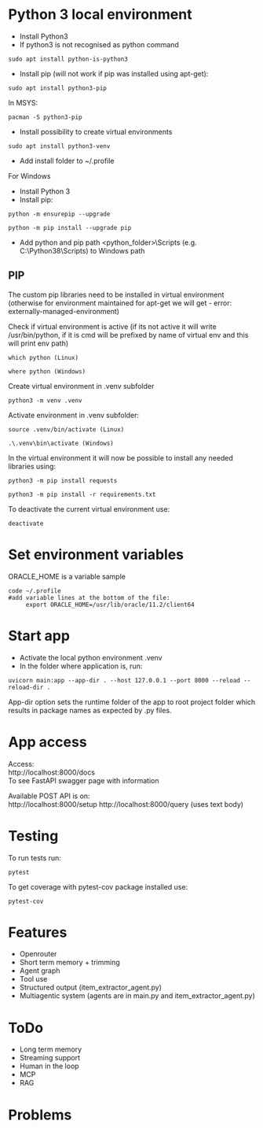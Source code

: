 # Python 3 local environment
* Install Python3
* If python3 is not recognised as python command
```
sudo apt install python-is-python3
```
* Install pip (will not work if pip was installed using apt-get):
```
sudo apt install python3-pip
```
In MSYS:
```
pacman -S python3-pip
```
* Install possibility to create virtual environments
```
sudo apt install python3-venv
```
* Add install folder to ~/.profile

For Windows
* Install Python 3
* Install pip:
```
python -m ensurepip --upgrade
```
```
python -m pip install --upgrade pip
```

* Add python and pip path <python_folder>\Scripts (e.g. C:\Python38\Scripts) to Windows path 

## PIP
The custom pip libraries need to be installed in virtual environment (otherwise for environment maintained for apt-get we will get - error: externally-managed-environment)

Check if virtual environment is active (if its not active it will write /usr/bin/python, if it is cmd will be prefixed by name of virtual env and this will print env path)
```
which python (Linux)
```
```
where python (Windows)
```
Create virtual environment in .venv subfolder
```
python3 -m venv .venv
```
Activate environment in .venv subfolder:
```
source .venv/bin/activate (Linux)
```
```
.\.venv\bin\activate (Windows)
```
In the virtual environment it will now be possible to install any needed libraries using:
```
python3 -m pip install requests
```
```
python3 -m pip install -r requirements.txt
```

To deactivate the current virtual environment use:
```  
deactivate
```
# Set environment variables
ORACLE_HOME is a variable sample
```
code ~/.profile
#add variable lines at the bottom of the file:  
     export ORACLE_HOME=/usr/lib/oracle/11.2/client64
```
# Start app
* Activate the local python environment .venv
* In the folder where application is, run:
```
uvicorn main:app --app-dir . --host 127.0.0.1 --port 8000 --reload --reload-dir .
```
App-dir option sets the runtime folder of the app to root project folder which results in package names as expected by .py files. 

# App access
Access:  
http://localhost:8000/docs  
To see FastAPI swagger page with information

Available POST API is on:  
http://localhost:8000/setup
http://localhost:8000/query (uses text body)

# Testing
To run tests run:
```
pytest
```
To get coverage with pytest-cov package installed use:
```
pytest-cov
```

# Features
* Openrouter
* Short term memory + trimming
* Agent graph
* Tool use
* Structured output (item_extractor_agent.py)
* Multiagentic system (agents are in main.py and item_extractor_agent.py)

# ToDo
 * Long term memory
 * Streaming support
 * Human in the loop
 * MCP
 * RAG
 
 # Problems
 